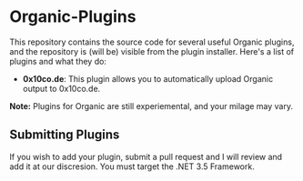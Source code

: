 Organic-Plugins
===============

This repository contains the source code for several useful Organic plugins, and the repository is (will be) visible from the plugin installer.  Here's a list of plugins and what they do:

* **0x10co.de**: This plugin allows you to automatically upload Organic output to 0x10co.de.

**Note:** Plugins for Organic are still experiemental, and your milage may vary.

Submitting Plugins
------------------

If you wish to add your plugin, submit a pull request and I will review and add it at our discresion.  You must target the .NET 3.5 Framework.